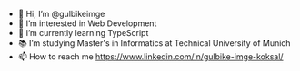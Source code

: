 - 👋 Hi, I’m @gulbikeimge
- 👀 I’m interested in Web Development
- 🌱 I’m currently learning TypeScript
- 📚 I’m studying Master's in Informatics at Technical University of Munich
- 📫 How to reach me https://www.linkedin.com/in/gulbike-imge-koksal/

<!---
gulbikeimge/gulbikeimge is a ✨ special ✨ repository because its `README.md` (this file) appears on your GitHub profile.
You can click the Preview link to take a look at your changes.
--->
